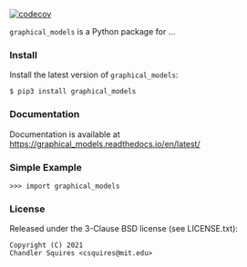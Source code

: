 [![codecov](https://codecov.io/gh/uhlerlab/causaldag/branch/master/graph/badge.svg?token=RSM00FKU9A)](https://codecov.io/gh/uhlerlab/causaldag)

`graphical_models` is a Python package for ...

### Install
Install the latest version of `graphical_models`:
```
$ pip3 install graphical_models
```

### Documentation
Documentation is available at https://graphical_models.readthedocs.io/en/latest/


### Simple Example

```
>>> import graphical_models
```

### License

Released under the 3-Clause BSD license (see LICENSE.txt):
```
Copyright (C) 2021
Chandler Squires <csquires@mit.edu>
```
